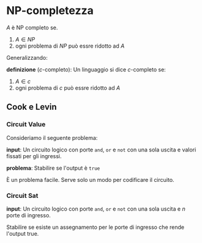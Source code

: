 # NP-completezza

$A$ è NP completo se.
1. $A\in NP$
2. ogni problema di $NP$ può essre ridotto ad $A$

Generalizzando:

**definizione** ($c$-completo): Un linguaggio si dice $c$-completo se:
1. $A\in c$
2. ogni problema di $c$ può essre ridotto ad $A$

## Cook e Levin

### Circuit Value

Consideriamo il seguente problema:

**input**: Un circuito logico con porte `and`, `or` e `not` con una sola uscita e valori fissati per gli ingressi.

**problema**: Stabilire se l'output è `true`

È un problema facile. Serve solo un modo per codificare il circuito.

### Circuit Sat

**input**:  Un circuito logico con porte `and`, `or` e `not` con una sola uscita e $n$ porte di ingresso.

Stabilire se esiste un assegnamento per le porte di ingresso che rende l'output true.